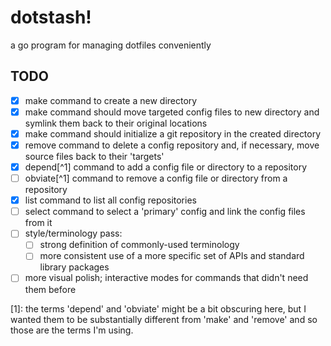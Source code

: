 # dotstash!

a go program for managing dotfiles conveniently

## TODO

- [x] make command to create a new directory
- [x] make command should move targeted config files to new directory and symlink them back to their original locations
- [x] make command should initialize a git repository in the created directory
- [x] remove command to delete a config repository and, if necessary, move source files back to their 'targets'
- [x] depend[^1] command to add a config file or directory to a repository
- [ ] obviate[^1] command to remove a config file or directory from a repository
- [x] list command to list all config repositories
- [ ] select command to select a 'primary' config and link the config files from it
- [ ] style/terminology pass:
  - [ ] strong definition of commonly-used terminology
  - [ ] more consistent use of a more specific set of APIs and standard library packages
- [ ] more visual polish; interactive modes for commands that didn't need them before

[1]: the terms 'depend' and 'obviate' might be a bit obscuring here, but I wanted them to be substantially different from 'make' and 'remove' and so those are the terms I'm using.
